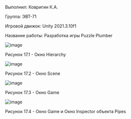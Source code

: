Выполнил: Ковригин К.А.

Группа: ЭВТ-71

Игровой движок: Unity 2021.3.10f1

Название работы: Разработка игры Puzzle Plumber

![image](https://user-images.githubusercontent.com/119486614/205432901-5ce76085-daf6-43f9-b5a8-6f288071138c.png)

Рисунок 17.1 - Окно Hierarchy

![image](https://user-images.githubusercontent.com/119486614/205433065-df73abcd-6f73-4883-adbe-a559614dc64f.png)

Рисунок 17.2 - Окно Scene

![image](https://user-images.githubusercontent.com/119486614/205433152-219bf556-0109-4603-8183-49e1c781484f.png)

Рисунок 17.3 - Окно Game

![image](https://user-images.githubusercontent.com/119486614/205433127-d91b7a56-5a02-4691-9cf8-4cbe06a6c6c2.png)


Рисунок 17.4 - Окно Game и Окно Inspector объекта Pipes
